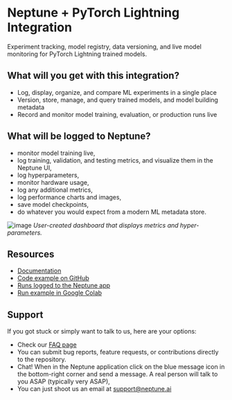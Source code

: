 # Neptune + PyTorch Lightning Integration

Experiment tracking, model registry, data versioning, and live model monitoring for PyTorch Lightning trained models.

## What will you get with this integration? 

* Log, display, organize, and compare ML experiments in a single place
* Version, store, manage, and query trained models, and model building metadata
* Record and monitor model training, evaluation, or production runs live

## What will be logged to Neptune?

* monitor model training live,
* log training, validation, and testing metrics, and visualize them in the Neptune UI,
* log hyperparameters,
* monitor hardware usage,
* log any additional metrics,
* log performance charts and images,
* save model checkpoints,
* do whatever you would expect from a modern ML metadata store.

![image](https://3733970374-files.gitbook.io/~/files/v0/b/gitbook-legacy-files/o/assets%2F-MT0sYKbymfLAAtTq4-t%2F-MkGt01ExOn9OvUKNBTt%2F-MkGtVAehbQgw9HIF5vH%2Fptl-dashboard.png?alt=media&token=becc2857-4c93-4b77-b45c-e8fbc28ff93e)
*User-created dashboard that displays metrics and hyper-parameters.*


## Resources

* [Documentation](https://docs.neptune.ai/integrations-and-supported-tools/model-training/pytorch-lightning)
* [Code example on GitHub](https://github.com/neptune-ai/examples/tree/main/integrations-and-supported-tools/pytorch-lightning/scripts)
* [Runs logged to the Neptune app](https://app.neptune.ai/o/common/org/pytorch-lightning-integration/experiments?split=tbl&dash=charts&viewId=faa75e77-5bd6-42b9-9379-863fe7a33227)
* [Run example in Google Colab](https://colab.research.google.com/github/neptune-ai/examples/blob/main/integrations-and-supported-tools/pytorch-lightning/notebooks/Neptune_PyTorch_Lightning.ipynb)

## Support

If you got stuck or simply want to talk to us, here are your options:

* Check our [FAQ page](https://docs.neptune.ai/getting-started/getting-help#frequently-asked-questions)
* You can submit bug reports, feature requests, or contributions directly to the repository.
* Chat! When in the Neptune application click on the blue message icon in the bottom-right corner and send a message. A real person will talk to you ASAP (typically very ASAP),
* You can just shoot us an email at support@neptune.ai
